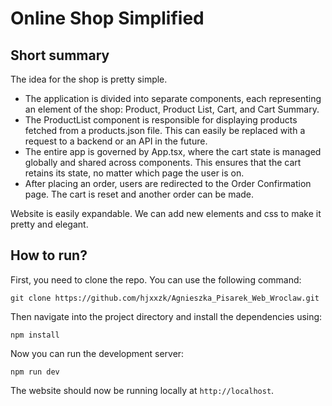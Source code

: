 # Online Shop Simplified

## Short summary

The idea for the shop is pretty simple. 

* The application is divided into separate components, each representing an element of the shop: Product, Product List, Cart, and Cart Summary.
* The ProductList component is responsible for displaying products fetched from a products.json file. This can easily be replaced with a request to a backend or an API in the future.
* The entire app is governed by App.tsx, where the cart state is managed globally and shared across components. This ensures that the cart retains its state, no matter which page the user is on.
* After placing an order, users are redirected to the Order Confirmation page. The cart is reset and another order can be made.

Website is easily expandable. We can add new elements and css to make it pretty and elegant. 

## How to run?
First, you need to clone the repo. You can use the following command:

```
git clone https://github.com/hjxxzk/Agnieszka_Pisarek_Web_Wroclaw.git
```
Then navigate into the project directory and install the dependencies using:

```
npm install
```

Now you can run the development server:

```
npm run dev
```
The website should now be running locally at ```http://localhost```.
